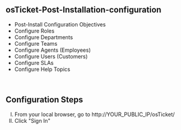 <h2>osTicket-Post-Installation-configuration</h2>
<ul>
<li>Post-Install Configuration Objectives</li>
<li>Configure Roles</li>
<li>Configure Departments</li>
<li>Configure Teams</li>
<li>Configure Agents (Employees)</li>
<li>Configure Users (Customers)</li>
<li>Configure SLAs</li>
<li>Configure Help Topics</li>
</ul>
<br>
<h2>Configuration Steps</h2>
<ol type="I">
<li>From your local browser, go to http://YOUR_PUBLIC_IP/osTicket/</li>
<li>Click "Sign In"</li>
</ol>
